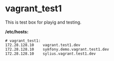 # vagrant_test1

This is test box for playig and testing.

**/etc/hosts:**
```
# vagrant_test1:
172.28.128.10    vagrant.test1.dev
172.28.128.10    symfony.demo.vagrant.test1.dev
172.28.128.10    sylius.vagrant.test1.dev
```


